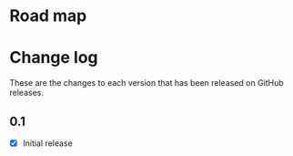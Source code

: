# Road map


# Change log
These are the changes to each version that has been released on GitHub releases.

## 0.1
- [x] Initial release
